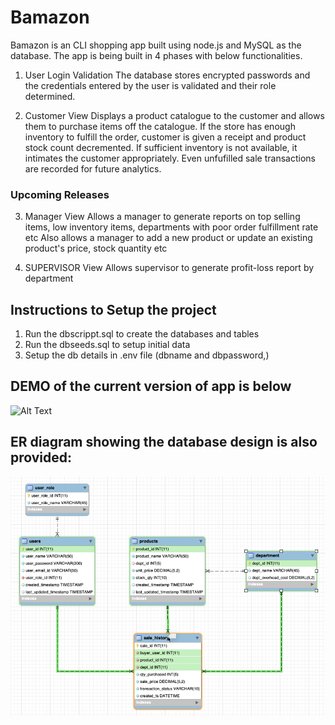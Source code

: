 # Bamazon

Bamazon is an CLI shopping app built using node.js and MySQL as the database.
The app is being built in 4 phases with below functionalities.
1. User Login Validation
    The database stores encrypted passwords and the credentials entered by the user is validated and their role determined.

2. Customer View
    Displays a product catalogue to the customer and allows them to purchase items off the catalogue. If the store has enough
    inventory to fulfill the order, customer is given a receipt and product stock count decremented. If sufficient inventory
    is not available, it intimates the customer appropriately.
    Even unfufilled sale transactions are recorded for future analytics.

### Upcoming Releases

3. Manager View
   Allows a manager to generate reports on top selling items, low inventory items, departments with poor order fulfillment rate etc
   Also allows a manager to add a new product or update an existing product's price, stock quantity etc

4. SUPERVISOR View
   Allows supervisor to generate profit-loss report by department

## Instructions to Setup the project

1. Run the dbscrippt.sql to create the databases and tables
2. Run the dbseeds.sql to setup initial data
3. Setup the db details in .env file (dbname and dbpassword,)

## DEMO of the current version of app is below

![Alt Text](./bamazon_demo.gif)


## ER diagram showing the database design is also provided:
![Alt Text](./er_diagram.png)

